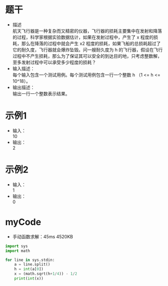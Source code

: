 # 题干
- 描述  
航天飞行器是一种复杂而又精密的仪器，飞行器的损耗主要集中在发射和降落的过程，科学家根据实验数据估计，如果在发射过程中，产生了 x 程度的损耗，那么在降落的过程中就会产生 x2 程度的损耗，如果飞船的总损耗超过了它的耐久度，飞行器就会爆炸坠毁。问一艘耐久度为 h 的飞行器，假设在飞行过程中不产生损耗，那么为了保证其可以安全的到达目的地，只考虑整数解，至多发射过程中可以承受多少程度的损耗？
- 输入描述：  
每个输入包含一个测试用例。每个测试用例包含一行一个整数 h （1 <= h <= 10^18）。
- 输出描述：  
输出一行一个整数表示结果。

# 示例1
- 输入：  
10
- 输出：  
2

# 示例2
- 输入：  
1
- 输出：  
0

# myCode
- 手动函数求解：45ms  4520KB
```python
import sys
import math

for line in sys.stdin:
    a = line.split()
    h = int(a[0])
    x = (math.sqrt(h+1/4)) - 1/2
    print(int(x))
```
